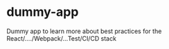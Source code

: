 # dummy-app
Dummy app to learn more about best practices for the React/..../Webpack/...Test/CI/CD stack
